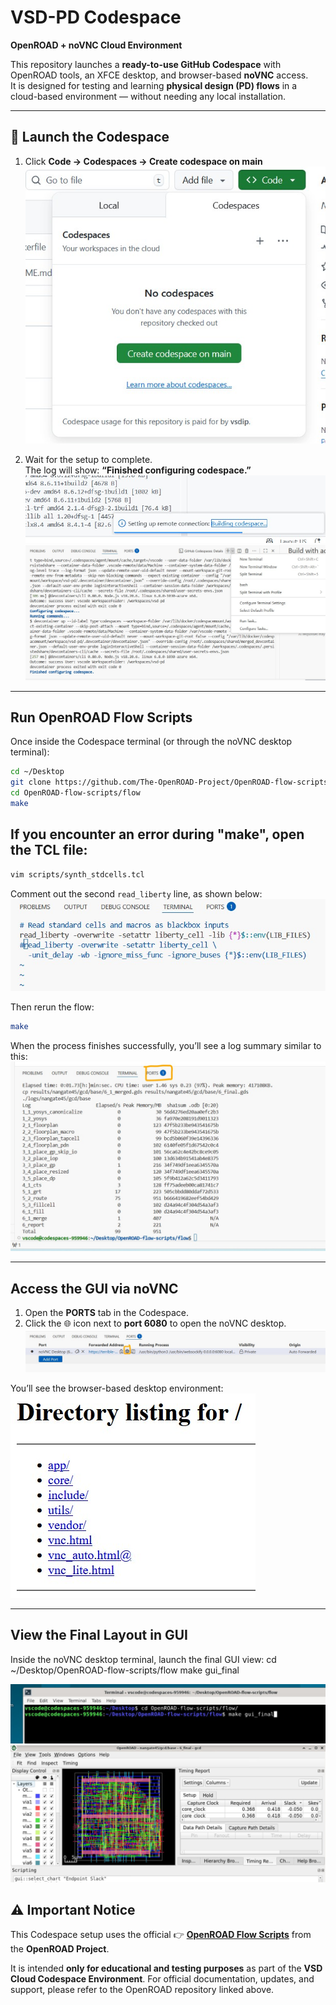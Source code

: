 
# VSD-PD Codespace  
**OpenROAD + noVNC Cloud Environment**

This repository launches a **ready-to-use GitHub Codespace** with OpenROAD tools, an XFCE desktop, and browser-based **noVNC** access.  
It is designed for testing and learning **physical design (PD) flows** in a cloud-based environment — without needing any local installation.

---

## 🚀 Launch the Codespace

1. Click **Code → Codespaces → Create codespace on main**  
   ![Launch Codespace](images/1_launchCodeSpace.jpg)

2. Wait for the setup to complete.  
   The log will show: **“Finished configuring codespace.”**  
   ![Codespace Log](images/2_codespaceLog.jpg)  
   ![Codespace Created](images/3_codepsaceCreated.jpg)

---

##  Run OpenROAD Flow Scripts

Once inside the Codespace terminal (or through the noVNC desktop terminal):

```bash
cd ~/Desktop
git clone https://github.com/The-OpenROAD-Project/OpenROAD-flow-scripts.git
cd OpenROAD-flow-scripts/flow
make
````

## If you encounter an error during "make", open the TCL file:

```bash
vim scripts/synth_stdcells.tcl
```

Comment out the second `read_liberty` line, as shown below:
![Edit synth\_stdcells.tcl](images/7_commentSecondReadlib.jpg)

Then rerun the flow:

```bash
make
```

When the process finishes successfully, you’ll see a log summary similar to this:
![Flow Complete](images/8_makeCompletes.jpg)

---

## Access the GUI via noVNC

1. Open the **PORTS** tab in the Codespace.
2. Click the 🌐 icon next to **port 6080** to open the noVNC desktop.
   ![Open VNC](images/9_openVNC.jpg)

You’ll see the browser-based desktop environment:
![VNC Lite](images/10_vnc_lite.jpg)

---

## View the Final Layout in GUI
Inside the noVNC desktop terminal, launch the final GUI view:
cd ~/Desktop/OpenROAD-flow-scripts/flow
make gui_final

![Open VNC](images/11_make_gui_final.jpg)
![Open VNC](images/12_finalLayout.jpg)

## ⚠️ Important Notice

This Codespace setup uses the official
👉 [**OpenROAD Flow Scripts**](https://github.com/The-OpenROAD-Project/OpenROAD-flow-scripts)
from the **OpenROAD Project**.

It is intended **only for educational and testing purposes** as part of the **VSD Cloud Codespace Environment**.
For official documentation, updates, and support, please refer to the OpenROAD repository linked above.

```
